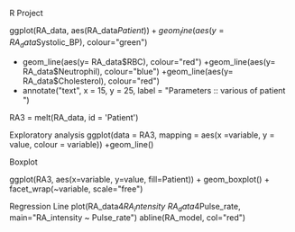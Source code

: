 


R Project 

ggplot(RA_data, aes(RA_data$Patient)) + geom_line(aes(y= RA_data$Systolic_BP), colour="green") 
+  geom_line(aes(y= RA_data$RBC), colour="red")
+geom_line(aes(y= RA_data$Neutrophil), colour="blue")
+geom_line(aes(y= RA_data$Cholesterol), colour="red") 
+ annotate("text", x = 15, y = 25, label = "Parameters :: various of patient ")


RA3 = melt(RA_data, id = 'Patient')

Exploratory analysis 
ggplot(data = RA3, mapping = aes(x =variable, y = value, colour = variable)) +geom_line() 

Boxplot 

ggplot(RA3, aes(x=variable, y=value, fill=Patient)) + geom_boxplot() + facet_wrap(~variable, scale="free")



Regression Line
plot(RA_data4$RA_intensity ~ RA_data4$Pulse_rate, main="RA_intensity ~ Pulse_rate")
abline(RA_model, col="red")
